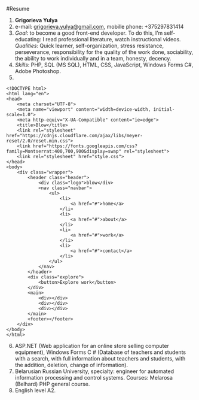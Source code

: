 #Resume
1. **Grigorieva Yulya**
2. e-mail: <grigorieva.yulya@gmail.com>, mobille phone: +375297831414
3. *Goal*: to become a good front-end developer.
To do this, I’m self-educating: I read professional literature, watch instructional videos.
*Qualities*: Quick learner, self-organization, stress resistance, perseverance, responsibility for the quality of the work done, sociability, the ability to work individually and in a team, honesty, decency.
4. *Skills*: PHP, SQL (MS SQL), HTML, CSS, JavaScript, Windows Forms C#, Adobe Photoshop.
5. 
```
<!DOCTYPE html>
<html lang="en">
<head>
    <meta charset="UTF-8">
    <meta name="viewport" content="width=device-width, initial-scale=1.0">
    <meta http-equiv="X-UA-Compatible" content="ie=edge">
    <title>Blow</title>
    <link rel="stylesheet" href="https://cdnjs.cloudflare.com/ajax/libs/meyer-reset/2.0/reset.min.css">
    <link href="https://fonts.googleapis.com/css?family=Montserrat:400,700,900&display=swap" rel="stylesheet">  
    <link rel="stylesheet" href="style.css">    
</head>
<body>
    <div class="wrapper">
        <header class="header">
            <div class="logo">blow</div>
            <nav class="navbar">
                <ul>
                    <li>
                        <a href="#">home</a>
                    </li>
                    <li>
                        <a href="#">about</a>
                    </li>
                    <li>
                        <a href="#">work</a>
                    </li>
                    <li>
                        <a href="#">contact</a>
                    </li>
                </ul>
            </nav>
        </header>        
        <div class="explore">
            <button>Explore work</button>
        </div>    
        <main>
            <div></div>
            <div></div>
            <div></div>
        </main>
        <footer></footer>    
    </div>     
</body>
</html>
```
6. ASP.NET (Web application for an online store selling computer equipment), Windows Forms C # (Database of teachers and students with a search, with full information about teachers and students, with the addition, deletion, change of information).
7. Belarusian Russian University, specialty: engineer for automated information processing and control systems.
Courses: Melarosa (Belhard) PHP general course.
8. English level A2.

